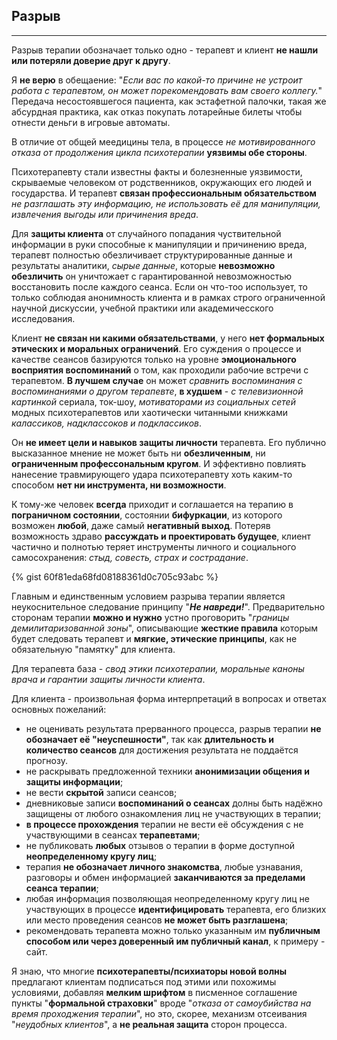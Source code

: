 ## Разрыв
---

Разрыв терапии обозначает только одно - терапевт и клиент **не нашли или потеряли доверие друг к другу**. 

Я **не верю** в обещаение: "_Если вас по какой-то причине не устроит работа с терапевтом, он может порекомендовать вам своего коллегу._" Передача несостоявшегося пациента, как эстафетной палочки, такая же абсурдная практика, как отказ покупать лотарейные билеты чтобы отнести деньги в игровые автоматы.

В отличие от общей меедицины тела, в процессе _не мотивированного отказа от продолжения цикла психотерапии_ **уязвимы обе стороны**.

Психотерапевту стали известны факты и болезненные уязвимости, скрываемые человеком от родственников, окружающих его людей и государства. И терапевт **связан профессиональным обязательством** _не разглашать эту информацию, не использовать её для манипуляции, извлечения выгоды или причинения вреда_.

Для **защиты клиента** от случайного попадания чуствительной информации в руки способные к манипуляции и причинению вреда, терапевт полностью обезличивает структурированные данные и результаты аналитики, _сырые данные_, которые **невозможно обезличить** он уничтожает с гарантированной невозможностью восстановить после каждого сеанса. Если он что-тоо использует, то только соблюдая анонимность клиента и в рамках строго ограниченной научной дискуссии, учебной практики или академичесского исследования. 

Клиент **не связан ни какими обязательствами**, у него **нет формальных этических и моральных ограничений**. Его суждения о процессе и качестве сеансов базируются только на уровне **эмоционального восприятия воспоминаний** о том, как проходили рабочие встречи с терапевтом. **В лучшем случае** он может _сравнить воспоминания с воспоминаниями о другом терапевте_, **в худшем** - _с телевизионной картинкой_ сериала, ток-шоу, _мотиваторами из социальных сетей_ модных психотерапевтов или хаотически читанными книжками _калассиков, надклассоков и подклассиков_.

Он **не имеет цели и навыков защиты личности** терапевта. Его публично высказанное мнение не может быть ни **обезличенным**, ни **ограниченным профессональным кругом**. И эффективно повлиять нанесение травмирующего удара психотерапевту хоть каким-то способом **нет ни инструмента, ни возможности**.

К тому-же человек **всегда** приходит и соглашается на терапию в **пограничном состоянии**, состоянии **бифуркации**, из которого возможен **любой**, даже самый **негативный выход**. Потеряв возможность здраво **рассуждать и проектировать будущее**, клиент частично и полнотью теряет инструменты личного и социального самосохранения: _стыд, совесть, страх и сострадание_. 

{% gist 60f81eda68fd08188361d0c705c93abc %}

Главным и единственным условием разрыва терапии является неукоснительное следование принципу "_**Не навреди!**_". Предварительно сторонам терапии **можно и нужно** устно проговорить "_границы демилитаризованной зоны_", описывающие **жесткие правила** которым будет следовать терапевт и **мягкие, этические принципы**, как не обязательную "памятку" для клиента.

Для терапевта база - _свод этики психотерапии, моральные каноны врача и гарантии защиты личности клиента_.

Для клиента - произвольная форма интерпретаций в вопросах и ответах основных пожеланий:

- не оценивать результата прерванного процесса, разрыв терапии **не обозначает её "неуспешности"**, так как **длительность и количество сеансов** для достижения результата не поддаётся прогнозу.
- не раскрывать предложенной техники **анонимизации общения и защиты информации**;
- не вести **скрытой** записи сеансов;
- дневниковые записи **воспоминаний о сеансах** долны быть надёжно защищены от любого ознакомления лиц не участвующих в терапии;
- **в процессе прохождения** терапии не вести её обсуждения с не участвующими в сеансах **терапевтами**;
- не публиковать **любых** отзывов о терапии в форме доступной **неопределенному кругу лиц**;
- терапия **не обозначает личного знакомства**, любые узнавания, разговоры и обмен информацией **заканчиваются за пределами сеанса терапии**;
- любая информация позволяющая неопределенному кругу лиц не участвующих в процессе **идентифицировать** терапевта, его близких или место проведения сеансов **не может быть разглашена**;
- рекомендовать терапевта можно только указанным им **публичным способом или через доверенный им публичный канал**, к примеру - сайт.

Я знаю, что многие **психотерапевты/психиаторы новой волны** предлагают клиентам подписаться под этими или похожимы условиями, добавляя **мелким шрифтом** в писменное соглашение пункты "**формальной страховки**" вроде "_отказа от самоубийства на время проходжения терапии_", но это, скорее, механизм отсеивания "_неудобных клиентов_", а **не реальная защита** сторон процесса.

